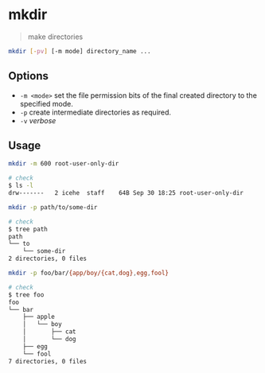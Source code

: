 # mkdir

> make directories

```bash
mkdir [-pv] [-m mode] directory_name ...
```

## Options

- `-m <mode>` set the file permission bits of the final created directory to the specified mode.
- `-p` create intermediate directories as required.
- `-v` _verbose_

## Usage

```bash
mkdir -m 600 root-user-only-dir

# check
$ ls -l
drw-------   2 icehe  staff    64B Sep 30 18:25 root-user-only-dir
```

```bash
mkdir -p path/to/some-dir

# check
$ tree path
path
└── to
    └── some-dir
2 directories, 0 files
```

```bash
mkdir -p foo/bar/{app/boy/{cat,dog},egg,fool}

# check
$ tree foo
foo
└── bar
    ├── apple
    │   └── boy
    │       ├── cat
    │       └── dog
    ├── egg
    └── fool
7 directories, 0 files
```
